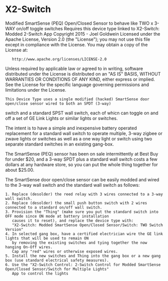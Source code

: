 # X2-Switch

Modified SmartSense (PEQ) Open/Closed Sensor to behave like TWO x 3-WAY on/off toggle switches 
   Requires this device type linked to X2-Switch: Modded 2-Switch App 
   Copyright 2015 - Joel Goldwein
   Licensed under the Apache License, Version 2.0 (the "License"); you may not use this file except
   in compliance with the License. You may obtain a copy of the License at:
 
       http://www.apache.org/licenses/LICENSE-2.0
 
   Unless required by applicable law or agreed to in writing, software distributed under the License is distributed
   on an "AS IS" BASIS, WITHOUT WARRANTIES OR CONDITIONS OF ANY KIND, either express or implied. See the License
   for the specific language governing permissions and limitations under the License.
 
 	This Device Type uses a single modified (hacked) SmartSense door open/close sensor wired to both an SPDT (3-way) 
  switch and a standard SPST wall switch, each of whicn can toggle on and off a set of GE Link Lights or similar 
  lights or switches.   
 
  The intent is to have a simple and inexpensive battery operated replacement for a standard wall switch to 
  operate multiple, 3-way zigbee or zwave lights or switches as well as a one way light or switch using two
  separate standard switches in an existing gang-box.
  
  The SmartSense (PEQ) sensor has been on sale intermittently at Best Buy for under $20, and a 3-way SPDT plus a
  standard wall switch costs a few dollars at any hardware store, so you can put the whole thing together for 
  about $25.00.
 
  The SmartSense door open/close sensor can be easily modded and wired to the 3-way wall switch and the standard
  wall switch as follows:
  
    1. Replace (desolder) the reed relay with 3 wires connected to a 3-way wall switch.  
    2. Replace (desolder) the small push button switch with 2 wires connected to a standard on/off wall switch. 
    3. Provision the "Thing" (make sure you put the standard switch into OFF mode since ON mode at battery installation
       causes it to reset), and replace the device type with:
       "X2-Switch: Modded SmartSense Open/Closed Sensor/Switch: TWO Switch Version"
    4. In selected gang box, have a certified electrician wire the GE link lights that will be used to remain ON
       by removing the existing switches and tying together the now hanging On-Off wires.
       Cap any "red" wires or otherwise exposed wires.
    5. Install the new switches and Thing into the gang box or a new gang box (use standard electrical safety measures). 
    6. Use the "X2-Switch Control: 2-Switch Control for Modded SmartSense Open/Closed Sensor/Switch for Multiple Lights"
       App to control the lights 
